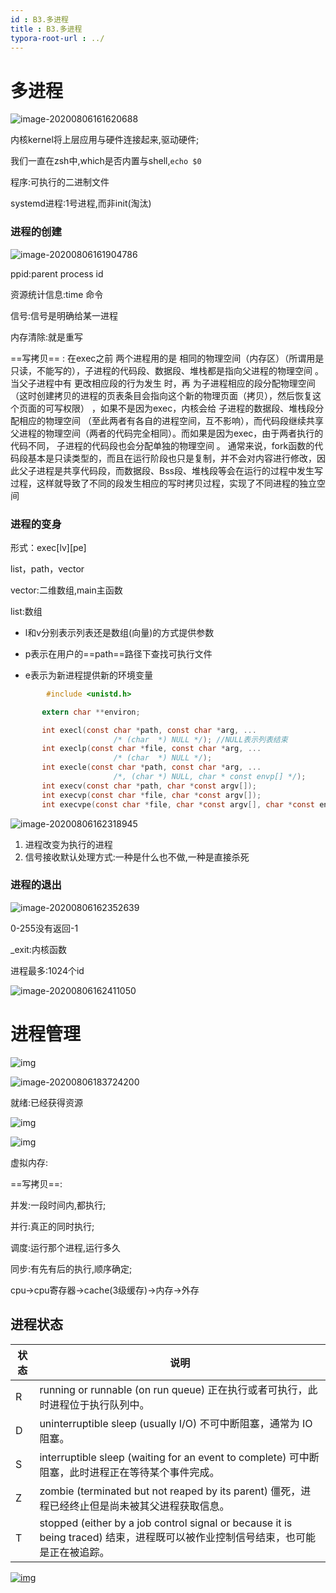 ```yaml
---
id : B3.多进程
title : B3.多进程
typora-root-url : ../
---
```


# 多进程


![image-20200806161620688](/Image/B3.多进程-photo/image-20200806161620688.png)

内核kernel将上层应用与硬件连接起来,驱动硬件;

我们一直在zsh中,which是否内置与shell,`echo $0`

程序:可执行的二进制文件

systemd进程:1号进程,而非init(淘汰)



### 进程的创建

![image-20200806161904786](/Image/B3.多进程-photo/image-20200806161904786.png)

ppid:parent process id

资源统计信息:time 命令

信号:信号是明确给某一进程

内存清除:就是重写

==写拷贝== :
在exec之前 两个进程用的是 相同的物理空间（内存区）（所谓用是只读，不能写的），子进程的代码段、数据段、堆栈都是指向父进程的物理空间 。当父子进程中有 更改相应段的行为发生 时，再 为子进程相应的段分配物理空间（这时创建拷贝的进程的页表条目会指向这个新的物理页面（拷贝），然后恢复这个页面的可写权限） ，如果不是因为exec，内核会给 子进程的数据段、堆栈段分配相应的物理空间 （至此两者有各自的进程空间，互不影响），而代码段继续共享父进程的物理空间（两者的代码完全相同）。而如果是因为exec，由于两者执行的代码不同， 子进程的代码段也会分配单独的物理空间 。
通常来说，fork函数的代码段基本是只读类型的，而且在运行阶段也只是复制，并不会对内容进行修改，因此父子进程是共享代码段，而数据段、Bss段、堆栈段等会在运行的过程中发生写过程，这样就导致了不同的段发生相应的写时拷贝过程，实现了不同进程的独立空间


### 进程的变身

形式：exec\[lv][pe]

list，path，vector

vector:二维数组,main主函数

list:数组

- l和v分别表示列表还是数组(向量)的方式提供参数

- p表示在用户的==path==路径下查找可执行文件
- e表示为新进程提供新的环境变量

```c
		#include <unistd.h>

       extern char **environ;

       int execl(const char *path, const char *arg, ...
                       /* (char  *) NULL */); //NULL表示列表结束
       int execlp(const char *file, const char *arg, ...
                       /* (char  *) NULL */);
       int execle(const char *path, const char *arg, ...
                       /*, (char *) NULL, char * const envp[] */);
       int execv(const char *path, char *const argv[]);
       int execvp(const char *file, char *const argv[]);
       int execvpe(const char *file, char *const argv[], char *const envp[]);

```

![image-20200806162318945](/Image/B3.多进程-photo/image-20200806162318945.png)

1. 进程改变为执行的进程
2. 信号接收默认处理方式:一种是什么也不做,一种是直接杀死



### 进程的退出

![image-20200806162352639](/Image/B3.多进程-photo/image-20200806162352639.png)



0-255没有返回-1

_exit:内核函数

进程最多:1024个id

![image-20200806162411050](/Image/B3.多进程-photo/image-20200806162411050.png)





# 进程管理

![img](/Image/B3.多进程-photo/f8f1f82a16255fc4_img3.jpeg)

![image-20200806183724200](/Image/B3.多进程-photo/image-20200806183724200.png)

就绪:已经获得资源



![img](/Image/B3.多进程-photo/f8f1f82a16255fc4_img6.jpeg)

![img](/Image/B3.多进程-photo/f8f1f82a16255fc4_img7.jpeg)



虚拟内存:

==写拷贝==:

并发:一段时间内,都执行;

并行:真正的同时执行;

调度:运行那个进程,运行多久

同步:有先有后的执行,顺序确定;

cpu->cpu寄存器->cache(3级缓存)->内存->外存



## 进程状态

| 状态 | 说明                                                         |
| ---- | ------------------------------------------------------------ |
| R    | running or runnable (on run queue) 正在执行或者可执行，此时进程位于执行队列中。 |
| D    | uninterruptible sleep (usually I/O) 不可中断阻塞，通常为 IO 阻塞。 |
| S    | interruptible sleep (waiting for an event to complete)   可中断阻塞，此时进程正在等待某个事件完成。 |
| Z    | zombie (terminated but not reaped by its parent) 僵死，进程已经终止但是尚未被其父进程获取信息。 |
| T    | stopped (either by a job control signal or because it is being traced)   结束，进程既可以被作业控制信号结束，也可能是正在被追踪。 |



 [![img](/Image/B3.多进程-photo/68747470733a2f2f63732d6e6f7465732d313235363130393739362e636f732e61702d6775616e677a686f752e6d7971636c6f75642e636f6d2f32626162343132372d336537642d343863632d393134652d3433366265383539666230352e706e67)](https://camo.githubusercontent.com/ae6622fbe9bed2d92a67e2cac0bbcb86fcf5e015a789aab89faf6b5e0fdb41e5/68747470733a2f2f63732d6e6f7465732d313235363130393739362e636f732e61702d6775616e677a686f752e6d7971636c6f75642e636f6d2f32626162343132372d336537642d343863632d393134652d3433366265383539666230352e706e67) 



